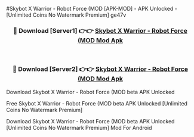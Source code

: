 #Skybot X Warrior - Robot Force (MOD [APK-MOD] - APK Unlocked - [Unlimited Coins No Watermark Premium] ge47v



<div align="center">

<h3>🔴 Download [Server1] 👉👉 <a href="https://momento.my/?title=Skybot_X_Warrior_-_Robot_Force_(MOD">Skybot X Warrior - Robot Force (MOD Mod Apk</a></h3><br>

<h3>🔴 Download [Server2] 👉👉 <a href="https://momento.my/?title=Skybot_X_Warrior_-_Robot_Force_(MOD">Skybot X Warrior - Robot Force (MOD Mod Apk</a></h3>
</div>



Download Skybot X Warrior - Robot Force (MOD beta APK Unlocked

Free Skybot X Warrior - Robot Force (MOD beta APK Unlocked [Unlimited Coins No Watermark Premium]

Download Skybot X Warrior - Robot Force (MOD beta APK Unlocked [Unlimited Coins No Watermark Premium] Mod For Android
